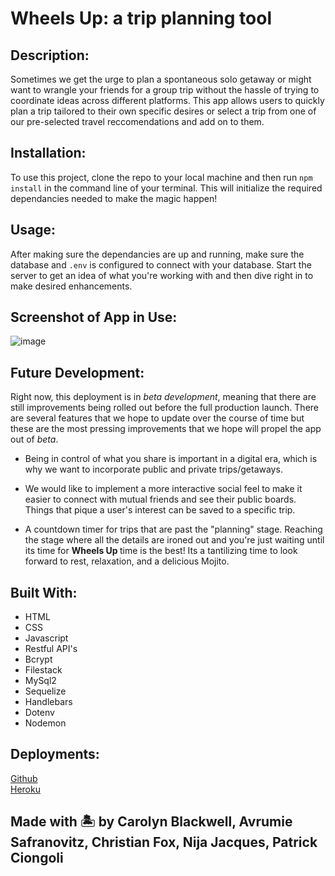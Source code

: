 # Wheels Up: a trip planning tool

## Description: 
Sometimes we get the urge to plan a spontaneous solo getaway or might want to wrangle your friends for a group trip without the hassle of trying to coordinate ideas across different platforms. This app allows users to quickly plan a trip tailored to their own specific desires or select a trip from one of our pre-selected travel reccomendations and add on to them.

## Installation:
To use this project, clone the repo to your local machine and then run `npm install` in the command line of your terminal. This will initialize the required dependancies needed to make the magic happen!

## Usage:
After making sure the dependancies are up and running, make sure the database and `.env` is configured to connect with your database. Start the server to get an idea of what you're working with and then dive right in to make desired enhancements. 

## Screenshot of App in Use:
![image](https://user-images.githubusercontent.com/78921988/163895247-723a6278-7ea2-40d9-80de-511d9eec84a1.png)


## Future Development:
Right now, this deployment is in *beta development*, meaning that there are still improvements being rolled out before the full production launch. There are several features that we hope to update over the course of time but these are the most pressing improvements that we hope will propel the app out of *beta*. 

  - Being in control of what you share is important in a digital era, which is why we want to incorporate public and private trips/getaways.

  - We would like to implement a more interactive social feel to make it easier to connect with mutual friends and see their public boards. Things that pique a user's interest can be saved to a specific trip.

  - A countdown timer for trips that are past the "planning" stage. Reaching the stage where all the details are ironed out and you're just waiting until its time for <strong> Wheels Up </strong> time is the best! Its a tantilizing time to look forward to rest, relaxation, and a delicious Mojito.

## Built With:
* HTML
* CSS
* Javascript
* Restful API's
* Bcrypt
* Filestack
* MySql2
* Sequelize
* Handlebars
* Dotenv
* Nodemon

## Deployments:
[Github](https://github.com/bk7711/travel_project)   
[Heroku](https://murmuring-springs-00638.herokuapp.com/)   

## Made with :desert_island: by Carolyn Blackwell, Avrumie Safranovitz, Christian Fox, Nija Jacques, Patrick Ciongoli
